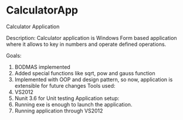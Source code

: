 # CalculatorApp
Calculator Application

Description:
Calculator application is Windows Form based application where it allows to key in numbers and operate defined operations.
 

Goals:
1)	BODMAS implemented
2)	Added special functions like sqrt, pow and gauss function
3)	Implemented with OOP and design pattern, so now, application is extensible for future changes
Tools used:
1)	VS2012
2)	Nunit 3.6 for Unit testing
Application setup:
1)	Running exe is enough to launch the application.
2)	Running application through VS2012
